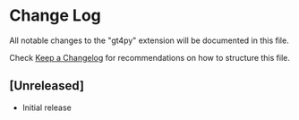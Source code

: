 # Change Log

All notable changes to the "gt4py" extension will be documented in this file.

Check [Keep a Changelog](http://keepachangelog.com/) for recommendations on how to structure this file.

## [Unreleased]

- Initial release
